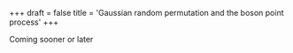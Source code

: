 +++
draft = false
title = 'Gaussian random permutation and the boson point process'
+++

Coming sooner or later